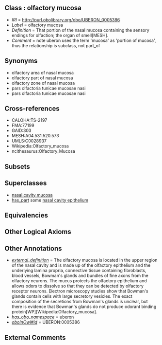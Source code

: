
## Class : olfactory mucosa

 * *IRI* = http://purl.obolibrary.org/obo/UBERON_0005386
 * *Label* = olfactory mucosa
 * *Definition* = That portion of the nasal mucosa containing the sensory endings for olfaction; the organ of smell[MESH].
 * *Comment* = note uberon uses the term 'mucosa' as 'portion of mucosa', thus the relationship is subclass, not part_of

## Synonyms

 * olfactory area of nasal mucosa
 * olfactory part of nasal mucosa
 * olfactory zone of nasal mucosa
 * pars olfactoria tunicae mucosae nasi
 * pars olfactoria tunicae mucosae nasi

## Cross-references

 * CALOHA:TS-2197
 * FMA:77199
 * GAID:303
 * MESH:A04.531.520.573
 * UMLS:C0028937
 * Wikipedia:Olfactory_mucosa
 * ncithesaurus:Olfactory_Mucosa

## Subsets


## Superclasses

 * [nasal cavity mucosa](../../UBERON/26/UBERON_0001826.md)
 * [has_part](../../BFO/51/BFO_0000051.md) some [nasal cavity epithelium](../../UBERON/84/UBERON_0005384.md)

## Equivalencies


## Other Logical Axioms


## Other Annotations

 * *[external_definition](../../UBPROP/01/UBPROP_0000001.md)* = The olfactory mucosa is located in the upper region of the nasal cavity and is made up of the olfactory epithelium and the underlying lamina propria, connective tissue containing fibroblasts, blood vessels, Bowman's glands and bundles of fine axons from the olfactory neurons. The mucus protects the olfactory epithelium and allows odors to dissolve so that they can be detected by olfactory receptor neurons. Electron microscopy studies show that Bowman's glands contain cells with large secretory vesicles. The exact composition of the secretions from Bowman's glands is unclear, but there is evidence that Bowman's glands do not produce odorant binding protein[WP][Wikipedia:Olfactory_mucosa].
 * *[has_obo_namespace](../../ce/oboInOwl#hasOBONamespace.md)* = uberon
 * *[oboInOwl#id](../../id/oboInOwl#id.md)* = UBERON:0005386

## External Comments

